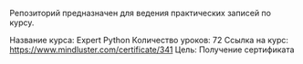 Репозиторий предназначен для ведения практических записей по курсу.

Название курса:
Expert Python
Количество уроков: 72
Ссылка на курс:
https://www.mindluster.com/certificate/341
Цель:
Получение сертификата